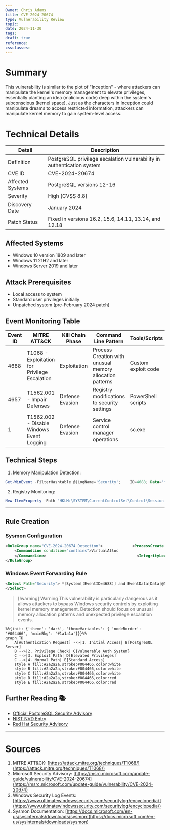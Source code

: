 ```yaml
---
Owner: Chris Adams
title: CVE-2024-20674
type: Vulnerability Review
topic: 
date: 2024-11-30
tags: 
draft: true
reference: 
cssclasses:
---
```

# Summary

This vulnerability is similar to the plot of "Inception" - where attackers can manipulate the kernel's memory management to elevate privileges, essentially planting an idea (malicious code) deep within the system's subconscious (kernel space). Just as the characters in Inception could manipulate dreams to access restricted information, attackers can manipulate kernel memory to gain system-level access.
# Technical Details

| Detail           | Description                                                            |
| ---------------- | ---------------------------------------------------------------------- |
| Definition       | PostgreSQL privilege escalation vulnerability in authentication system |
| CVE ID           | CVE-2024-20674                                                         |
| Affected Systems | PostgreSQL versions 12-16                                              |
| Severity         | High (CVSS 8.8)                                                        |
| Discovery Date   | January 2024                                                           |
| Patch Status     | Fixed in versions 16.2, 15.6, 14.11, 13.14, and 12.18                  |
## Affected Systems

- Windows 10 version 1809 and later
- Windows 11 21H2 and later
- Windows Server 2019 and later

## Attack Prerequisites

- Local access to system
- Standard user privileges initially
- Unpatched system (pre-February 2024 patch)

## Event Monitoring Table

|Event ID|MITRE ATT&CK|Kill Chain Phase|Command Line Pattern|Tools/Scripts|
|---|---|---|---|---|
|4688|T1068 - Exploitation for Privilege Escalation|Exploitation|Process Creation with unusual memory allocation patterns|Custom exploit code|
|4657|T1562.001 - Impair Defenses|Defense Evasion|Registry modifications to security settings|PowerShell scripts|
|1|T1562.002 - Disable Windows Event Logging|Defense Evasion|Service control manager operations|sc.exe|

## Technical Steps

1. Memory Manipulation Detection:

```powershell
Get-WinEvent -FilterHashtable @{LogName='Security';    ID=4688; Data='*VirtualAlloc*' }
```

2. Registry Monitoring:

```powershell
New-ItemProperty -Path "HKLM:\SYSTEM\CurrentControlSet\Control\Session Manager\Memory Management" -Name "FeatureSettingsOverride" -Value 0 -PropertyType DWORD -Force
```

---
## Rule Creation

### Sysmon Configuration

```xml
<RuleGroup name="CVE-2024-20674 Detection">             <ProcessCreate onmatch="include"> 
    <CommandLine condition="contains">VirtualAlloc
    </CommandLine>                                        <IntegrityLevel>System</IntegrityLevel>             </ProcessCreate> 
</RuleGroup>
```

### Windows Event Forwarding Rule

```xml
<Select Path="Security"> *[System[(EventID=4688)] and EventData[Data[@Name='NewProcessName'] contains 'memory']] 
</Select>
```


> [!warning] Warning
 This vulnerability is particularly dangerous as it allows attackers to bypass Windows security controls by exploiting kernel memory management. Detection should focus on unusual memory allocation patterns and unexpected privilege escalation events.


```mermaid
%%{init: {'theme': 'dark', 'themeVariables': { 'nodeBorder': '#004466', 'mainBkg': '#1a1a1a'}}}%%
graph TD
    A[Authentication Request] -->|1. Initial Access| B[PostgreSQL Server]
    B -->|2. Privilege Check| C{Vulnerable Auth System}
    C -->|3. Exploit Path| D[Elevated Privileges]
    C -->|4. Normal Path| E[Standard Access]
    style A fill:#2a2a2a,stroke:#004466,color:white
    style B fill:#2a2a2a,stroke:#004466,color:white
    style C fill:#2a2a2a,stroke:#004466,color:white
    style D fill:#2a2a2a,stroke:#004466,color:red
    style E fill:#2a2a2a,stroke:#004466,color:red
```

## Further Reading 📚
- [Official PostgreSQL Security Advisory](https://www.postgresql.org/about/news/postgresql-releases-162-156-1411-1314-and-1218-2715/)
- [NIST NVD Entry](https://nvd.nist.gov/vuln/detail/CVE-2024-20674)
- [Red Hat Security Advisory](https://access.redhat.com/security/cve/cve-2024-20674)

---
# Sources

1. MITRE ATT&CK: [https://attack.mitre.org/techniques/T1068/](https://attack.mitre.org/techniques/T1068/)
2. Microsoft Security Advisory: [https://msrc.microsoft.com/update-guide/vulnerability/CVE-2024-20674](https://msrc.microsoft.com/update-guide/vulnerability/CVE-2024-20674)
3. Windows Security Log Events: [https://www.ultimatewindowssecurity.com/securitylog/encyclopedia/](https://www.ultimatewindowssecurity.com/securitylog/encyclopedia/)
4. Sysmon Documentation: [https://docs.microsoft.com/en-us/sysinternals/downloads/sysmon](https://docs.microsoft.com/en-us/sysinternals/downloads/sysmon)